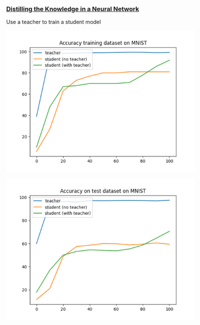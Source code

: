 
### [Distilling the Knowledge in a Neural Network](https://arxiv.org/pdf/1503.02531.pdf)
Use a teacher to train a student model

![Training](./training.png)

![Testing](./testing.png)

